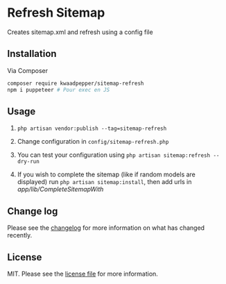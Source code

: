# Refresh Sitemap

Creates sitemap.xml and refresh using a config file

## Installation

Via Composer

``` bash
composer require kwaadpepper/sitemap-refresh
npm i puppeteer # Pour exec en JS
```

## Usage

1. `php artisan vendor:publish --tag=sitemap-refresh`

2. Change configuration in `config/sitemap-refresh.php`
3. You can test your configuration using `php artisan sitemap:refresh --dry-run`
4. If you wish to complete the sitemap (like if random models are displayed) run `php artisan sitemap:install`, then add urls in *app/lib/CompleteSitemapWith*

## Change log

Please see the [changelog](changelog.md) for more information on what has changed recently.

## License

MIT. Please see the [license file](license.md) for more information.
